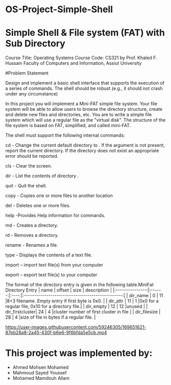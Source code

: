 # OS-Project-Simple-Shell
# Simple Shell & File system (FAT) with Sub Directory
Course Title: Operating Systems Course Code: CS321 
by Prof. Khaled F. Hussain
Faculty of Computers and Information, Assiut University

#Problem Statement​

Design and implement a basic shell interface that supports the execution of a series of commands. The shell should be robust (e.g., it should not crash under any circumstance)

In this project you will implement a Mini-FAT simple file system. Your file system will be able to allow users to browse the directory structure, create and delete new files and directories, etc. You are to write a simple file system which will use a regular file as the "virtual disk". The structure of the file system is based on FAT, simplified, and called mini-FAT. 

The shell must support the following internal commands:

cd - Change the current default directory to . If the argument is not present, report the current directory. If the directory does not exist an appropriate error should be reported.​

cls - Clear the screen.​

dir - List the contents of directory .​

quit - Quit the shell.

copy - Copies one or more files to another location​

del - Deletes one or more files.​

help -Provides Help information for commands.​

md - Creates a directory.​

rd - Removes a directory.​

rename -  Renames a file.​

type - Displays the contents of a text file.​

import – import text file(s) from your computer​

export – export text file(s) to your computer​

The format of the directory entry is given in the following table.​
MiniFat Directory Entry 
|       name      | offset | size |                    description                   |
|:---------------:|:------:|:----:|:------------------------------------------------:| 
| dir_name        | 0      | 11   |8+3 filename. Empty entry if first byte is 0x0.   |
| dir_attr        | 11     | 1    |0x0 for a regular file, 0x10 for a directory file.|
| dir_empty       | 12     | 12   |unused                                            |
| dir_firstcluster| 24     | 4    |cluster number of first cluster in file           |
| dir_filesize    | 28     | 4    |size of file in bytes if a regular file.          |


https://user-images.githubusercontent.com/59246305/169651621-87eb28a8-2a45-430f-b6e6-9f6bfda5e5cb.mp4


# This project was implemented by:

- Ahmed Mohsen Mohamed
- Mahmoud Sayed Youssef
- Mohamed Mamdouh Allam
